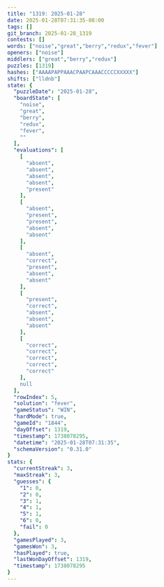 ```yaml
---
title: "1319: 2025-01-28"
date: 2025-01-28T07:31:35-08:00
tags: []
git_branch: 2025-01-28_1319
contests: []
words: ["noise","great","berry","redux","fever"]
openers: ["noise"]
middlers: ["great","berry","redux"]
puzzles: [1319]
hashes: ["AAAAPAPPAAACPAAPCAAACCCCCXXXXX"]
shifts: ["lldnb"]
state: {
  "puzzleDate": "2025-01-28",
  "boardState": [
    "noise",
    "great",
    "berry",
    "redux",
    "fever",
    ""
  ],
  "evaluations": [
    [
      "absent",
      "absent",
      "absent",
      "absent",
      "present"
    ],
    [
      "absent",
      "present",
      "present",
      "absent",
      "absent"
    ],
    [
      "absent",
      "correct",
      "present",
      "absent",
      "absent"
    ],
    [
      "present",
      "correct",
      "absent",
      "absent",
      "absent"
    ],
    [
      "correct",
      "correct",
      "correct",
      "correct",
      "correct"
    ],
    null
  ],
  "rowIndex": 5,
  "solution": "fever",
  "gameStatus": "WIN",
  "hardMode": true,
  "gameId": "1844",
  "dayOffset": 1319,
  "timestamp": 1738078295,
  "datetime": "2025-01-28T07:31:35",
  "schemaVersion": "0.31.0"
}
stats: {
  "currentStreak": 3,
  "maxStreak": 3,
  "guesses": {
    "1": 0,
    "2": 0,
    "3": 1,
    "4": 1,
    "5": 1,
    "6": 0,
    "fail": 0
  },
  "gamesPlayed": 3,
  "gamesWon": 3,
  "hasPlayed": true,
  "lastWonDayOffset": 1319,
  "timestamp": 1738078295
}
---
```

<!-- more -->
